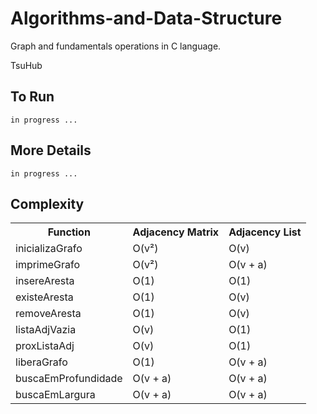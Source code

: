 # Algorithms-and-Data-Structure
Graph and fundamentals operations in C language.

TsuHub

## To Run

<p align="left">

	in progress ...
  
</p>


## More Details

<p align="left">

	in progress ...

</p>

## Complexity

<table>
  <tr>
    <th>Function</th><th>Adjacency Matrix</th><th>Adjacency List</th>
  </tr>
  <tr>
    <td>inicializaGrafo</td><td>O(v²)</td><td>O(v)</td>
  </tr>
  <tr>
    <td>imprimeGrafo</td><td>O(v²)</td><td>O(v + a)</td>
  </tr>
  <tr>
    <td>insereAresta</td><td>O(1)</td><td>O(1)</td>
  </tr>
  <tr>
    <td>existeAresta</td><td>O(1)</td><td>O(v)</td>
  </tr>
  <tr>
    <td>removeAresta</td><td>O(1)</td><td>O(v)</td>
  </tr>
  <tr>
    <td>listaAdjVazia</td><td>O(v)</td><td>O(1)</td>
  </tr>
  <tr>
    <td>proxListaAdj</td><td>O(v)</td><td>O(1)</td>
  </tr>
  <tr>
    <td>liberaGrafo</td><td>O(1)</td><td>O(v + a)</td>
  </tr>
  <tr>
    <td>buscaEmProfundidade</td><td>O(v + a)</td><td>O(v + a)</td>
  </tr>
  <tr>
    <td>buscaEmLargura</td><td>O(v + a)</td><td>O(v + a)</td>
  </tr>
</table>
